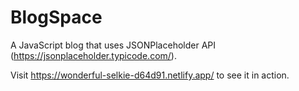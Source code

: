 # BlogSpace

A JavaScript blog that uses JSONPlaceholder API (https://jsonplaceholder.typicode.com/).

Visit https://wonderful-selkie-d64d91.netlify.app/ to see it in action.
